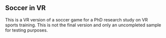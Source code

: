 ## Soccer in VR
This is a VR version of a soccer game for a PhD research study on VR sports training. This is not the final version and only an uncompleted sample for testing purposes.
